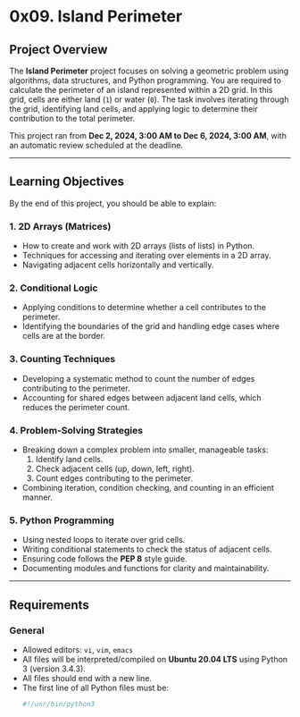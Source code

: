 # 0x09. Island Perimeter

## Project Overview

The **Island Perimeter** project focuses on solving a geometric problem using algorithms, data structures, and Python programming. You are required to calculate the perimeter of an island represented within a 2D grid. In this grid, cells are either land (`1`) or water (`0`). The task involves iterating through the grid, identifying land cells, and applying logic to determine their contribution to the total perimeter.

This project ran from **Dec 2, 2024, 3:00 AM to Dec 6, 2024, 3:00 AM**, with an automatic review scheduled at the deadline.

---

## Learning Objectives

By the end of this project, you should be able to explain:

### 1. **2D Arrays (Matrices)**
   - How to create and work with 2D arrays (lists of lists) in Python.
   - Techniques for accessing and iterating over elements in a 2D array.
   - Navigating adjacent cells horizontally and vertically.

### 2. **Conditional Logic**
   - Applying conditions to determine whether a cell contributes to the perimeter.
   - Identifying the boundaries of the grid and handling edge cases where cells are at the border.

### 3. **Counting Techniques**
   - Developing a systematic method to count the number of edges contributing to the perimeter.
   - Accounting for shared edges between adjacent land cells, which reduces the perimeter count.

### 4. **Problem-Solving Strategies**
   - Breaking down a complex problem into smaller, manageable tasks:
     1. Identify land cells.
     2. Check adjacent cells (up, down, left, right).
     3. Count edges contributing to the perimeter.
   - Combining iteration, condition checking, and counting in an efficient manner.

### 5. **Python Programming**
   - Using nested loops to iterate over grid cells.
   - Writing conditional statements to check the status of adjacent cells.
   - Ensuring code follows the **PEP 8** style guide.
   - Documenting modules and functions for clarity and maintainability.

---

## Requirements

### General

- Allowed editors: `vi`, `vim`, `emacs`
- All files will be interpreted/compiled on **Ubuntu 20.04 LTS** using Python 3 (version 3.4.3).
- All files should end with a new line.
- The first line of all Python files must be:
  ```bash
  #!/usr/bin/python3
